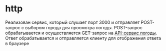 # http

Реализован сервис, который слушает порт 3000 и отправляет POST-запрос c выбором города для просмотра погоды. POST-запрос обрабатывается и осуществляется GET-запрос на [API-сервис погоды](https://weatherstack.com/). Ответ обрабатывается и отправляется клиенту для отображения ответа в браузере
